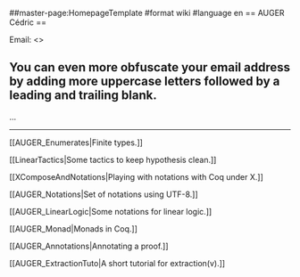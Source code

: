 ##master-page:HomepageTemplate
#format wiki
#language en
== AUGER Cédric ==

Email: <<cauger AT SPAMFREE lri DOT fr>>
## You can even more obfuscate your email address by adding more uppercase letters followed by a leading and trailing blank.

...

----

[[AUGER_Enumerates|Finite types.]]

[[LinearTactics|Some tactics to keep hypothesis clean.]]

[[XComposeAndNotations|Playing with notations with Coq under X.]]

[[AUGER_Notations|Set of notations using UTF-8.]]

[[AUGER_LinearLogic|Some notations for linear logic.]]

[[AUGER_Monad|Monads in Coq.]]

[[AUGER_Annotations|Annotating a proof.]]

[[AUGER_ExtractionTuto|A short tutorial for extraction(v).]]
